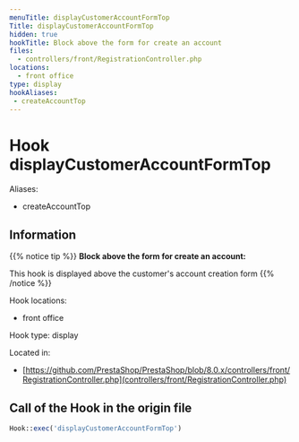 ```yaml
---
menuTitle: displayCustomerAccountFormTop
Title: displayCustomerAccountFormTop
hidden: true
hookTitle: Block above the form for create an account
files:
  - controllers/front/RegistrationController.php
locations:
  - front office
type: display
hookAliases:
 - createAccountTop
---
```


# Hook displayCustomerAccountFormTop

Aliases: 
 - createAccountTop



## Information

{{% notice tip %}}
**Block above the form for create an account:** 

This hook is displayed above the customer's account creation form
{{% /notice %}}

Hook locations: 
  - front office

Hook type: display

Located in: 
  - [https://github.com/PrestaShop/PrestaShop/blob/8.0.x/controllers/front/RegistrationController.php](controllers/front/RegistrationController.php)

## Call of the Hook in the origin file

```php
Hook::exec('displayCustomerAccountFormTop')
```
